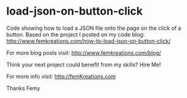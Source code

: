 # load-json-on-button-click


Code showing how to load a JSON file onto the page on the click of a button. Based on the project I posted on my code blog: http://www.femkreations.com/how-to-load-json-on-button-click/

For more blog posts visit: http://www.femkreations.com/blog/

Think your next project could benefit from my skills? Hire Me!

For more info visit: http://femKreations.com

Thanks Femy

